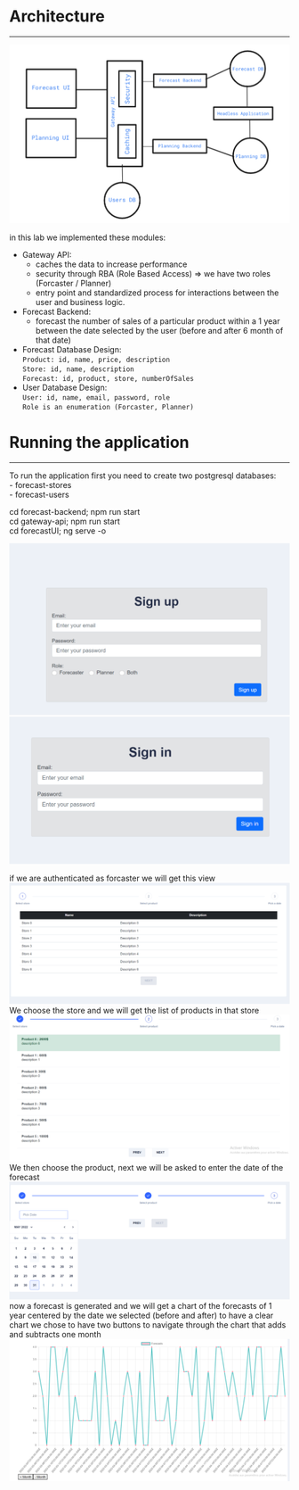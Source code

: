 # Architecture  

---
![img_1.png](img_1.png)

in this lab we implemented these modules:
- Gateway API:  
    - caches the data to increase performance  
    - security through RBA (Role Based Access) => we have two roles (Forcaster / Planner)
    - entry point and standardized process for interactions between the user and business logic.  
- Forecast Backend:  
    - forecast the number of sales of a particular product within a 1 year between the date selected by the user (before and after 6 month of that date)
- Forecast Database Design:  
`Product: id, name, price, description`  
`Store: id, name, description`  
`Forecast: id, product, store, numberOfSales`  
- User Database Design:  
`User: id, name, email, password, role`  
`Role is an enumeration (Forcaster, Planner)`  

# Running the application

---
To run the application first you need to create two postgresql databases:  
    - forecast-stores  
    - forecast-users

cd forecast-backend; npm run start  
cd gateway-api; npm run start  
cd forecastUI; ng serve -o  

![img_2.png](img_2.png)
![img_3.png](img_3.png)

if we are authenticated as forcaster we will get this view  
![img_4.png](img_4.png)
We choose the store and we will get the list of products in that store
![img_5.png](img_5.png)
We then choose the product, next we will be asked to enter the date of the forecast
![img_6.png](img_6.png)
now a forecast is generated and we will get a chart of the forecasts of 1 year centered by the date we selected (before and after)
to have a clear chart we chose to have two buttons to navigate through the chart that adds and subtracts one month
![img_7.png](img_7.png)
